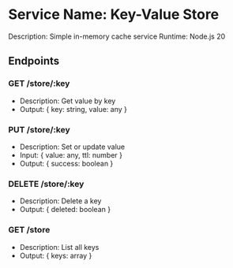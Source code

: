 # Service Name: Key-Value Store
Description: Simple in-memory cache service
Runtime: Node.js 20

## Endpoints

### GET /store/:key
- Description: Get value by key
- Output: { key: string, value: any }

### PUT /store/:key
- Description: Set or update value
- Input: { value: any, ttl: number }
- Output: { success: boolean }

### DELETE /store/:key
- Description: Delete a key
- Output: { deleted: boolean }

### GET /store
- Description: List all keys
- Output: { keys: array }